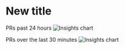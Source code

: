 # New title

PRs past 24 hours
![Insights chart](https://insights-tag.herokuapp.com/prActivity.png?repo=levindixon/insights-tag-example&groupBy=day&period=2)


PRs over the last 30 minutes
![Insights chart](https://insights-tag.herokuapp.com/prActivity.png?repo=levindixon/insights-tag-example&groupBy=minute&period=30)
